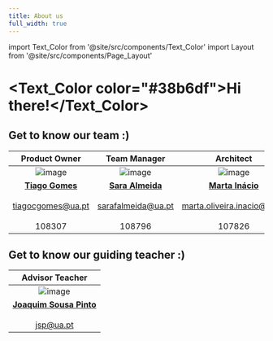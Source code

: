 ```yaml
---
title: About us
full_width: true
---
```


import Text_Color from '@site/src/components/Text_Color'
import Layout from '@site/src/components/Page_Layout'

# <h1><Text_Color color="#38b6df">Hi there!</Text_Color></h1>

## Get to know our team :)

|Product Owner|Team Manager|Architect|DevOps Master|DBA/DevOps|
|:-:|:-:|:-:|:-:|:-:|
|![image](@site/src/images/tiago.png)|![image](@site/src/images/sara.png)|![image](@site/src/images/marta.png)|![image](@site/src/images/rafinha.png)|![image](@site/src/images/roberto.png)|
|**[Tiago Gomes](https://github.com/caridade1706)**<br></br>tiagocgomes@ua.pt<br></br>108307| **[Sara Almeida](https://github.com/SardinhaAlmeida)**<br></br>sarafalmeida@ua.pt<br></br> 108796|**[Marta Inácio](https://github.com/marta-inacio)**<br></br>marta.oliveira.inacio@ua.pt<br></br> 107826|**[Rafaela Abrunhosa](https://github.com/mariaabr)**<br></br>maria.abrunhosa@ua.pt<br></br>107658|**[Roberto Castro](https://github.com/RobertoCastro391)**<br></br>robertorcastro@ua.pt<br></br>107133|

## Get to know our guiding teacher :)
|Advisor Teacher|
|:-:|
|![image](@site/src/images/jsp.png)|
|**[Joaquim Sousa Pinto](https://www.ua.pt/pt/p/10312245)**<br></br>jsp@ua.pt|



